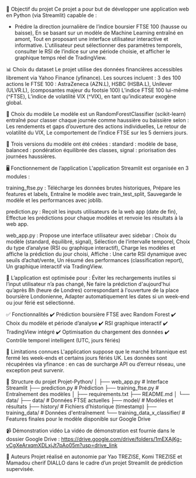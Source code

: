 🎯 Objectif du projet
Ce projet a pour but de développer une application web en Python (via Streamlit) capable de :
- Prédire la direction journalière de l’indice boursier FTSE 100 (hausse ou baisse),
En se basant sur un modèle de Machine Learning entraîné en amont,
Tout en proposant une interface utilisateur interactive et informative.
L'utilisateur peut sélectionner des paramètres temporels, consulter le RSI de l’indice sur une période choisie, et afficher le graphique temps réel de TradingView.

📊 Choix du dataset
Le projet utilise des données financières accessibles librement via Yahoo Finance (yfinance). Les sources incluent :
3 des 100 actions le FTSE 100 : AstraZeneca (AZN.L), HSBC (HSBA.L), Unilever (ULVR.L), (composantes majeur du footsie 100)
L’indice FTSE 100 lui-même (^FTSE),
L’indice de volatilité VIX (^VIX), en tant qu’indicateur exogène global.

🧠 Choix du modèle
Le modèle est un RandomForestClassifier (scikit-learn) entraîné pour classer chaque journée comme haussière ou baissière selon :
Les rendements et gaps d’ouverture des actions individuelles,
Le retour de volatilité du VIX,
Le comportement de l’indice FTSE sur les 5 derniers jours.

🔧 Trois versions du modèle ont été créées :
standard : modèle de base,
balanced : pondération équilibrée des classes,
signal : priorisation des journées haussières.

🖥️ Fonctionnement de l’application
L'application Streamlit est organisée en 3 modules :

training_ftse.py :
Télécharge les données brutes historiques,
Prépare les features et labels,
Entraîne le modèle avec train_test_split,
Sauvegarde le modèle et les performances avec joblib.

prediction.py :
Reçoit les inputs utilisateurs de la web app (date de fin),
Effectue les prédictions pour chaque modèles et renvoie les résultats à la web app.

web_app.py :
Propose une interface utilisateur avec sidebar :
Choix du modèle (standard, équilibré, signal),
Sélection de l’intervalle temporel,
Choix du type d’analyse (RSI ou graphique interactif),
Charge les modèles et affiche la prédiction du jour choisi,
Affiche :
Une carte RSI dynamique avec seuils d’achat/vente,
Un résumé des performances (classification report),
Un graphique interactif via TradingView.

📌 L’application est optimisée pour :
Éviter les rechargements inutiles si l’input utilisateur n’a pas changé,
Ne faire la prédiction d'aujourd'hui qu’après 8h (heure de Londres) correspondant à l'ouverture de la place boursière Londonienne,
Adapter automatiquement les dates si un week-end ou jour férié est sélectionné.

✅ Fonctionnalités
✔️ Prédiction boursière FTSE avec Random Forest
✔️ Choix du modèle et période d’analyse
✔️ RSI graphique interactif
✔️ TradingView intégré
✔️ Optimisation du chargement des données
✔️ Contrôle temporel intelligent (UTC, jours fériés)

🚫 Limitations connues
L'application suppose que le marché britannique est fermé les week-ends et certains jours fériés UK.
Les données sont récupérées via yfinance : en cas de surcharge API ou d’erreur réseau, une exception peut survenir.

📁 Structure du projet
Projet-Python/
│
├── web_app.py                  # Interface Streamlit
├── prediction.py               # Prédiction
├── training_ftse.py            # Entraînement des modèles
│
├── requirements.txt
├── README.md
│
└── data/
    ├── data/                   # Données FTSE actuelles
    ├── model/                  # Modèles et résultats
    ├── history/                # Fichiers d’historique (timestamp)
    ├── training_data/          # Données d'entraînement
    └── training_data_x_classifier/ # Features finales pour le modèle disponible sur Google Drive
    
📹 Démonstration vidéo
La vidéo de démonstration est fournie dans le dossier Google Drive : https://drive.google.com/drive/folders/1mEXAjKg-vCgXeArxqmXDLxjJt7pAo05m?usp=drive_link

📌 Auteurs
Projet réalisé en autonomie par Yao TREZISE, Komi TREZISE et Mamadou cherif DIALLO dans le cadre d’un projet Streamlit de prédiction supervisée.


